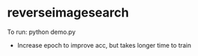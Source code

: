 # reverseimagesearch

To run: python demo.py

* Increase epoch to improve acc, but takes longer time to train
